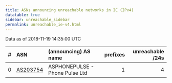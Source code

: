 ```yaml
---
title: ASNs announcing unreachable networks in IE (IPv4)
datatable: true
sidebar: unreachable_sidebar
permalink: unreachable_ie-v4.html
---
```


Data as of 2018-11-19 14:35:00 UTC


<div class="datatable-begin"></div>

|   # | ASN                                      | (announcing) AS name           |   prefixes |   unreachable /24s |
|----:|:-----------------------------------------|:-------------------------------|-----------:|-------------------:|
|   0 | [AS203754](unreachable_AS203754-v4.html) | ASPHONEPULSE - Phone Pulse Ltd |          1 |                  4 |

<div class="datatable-end"></div>